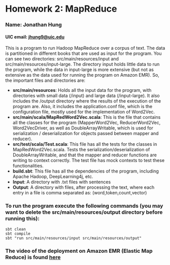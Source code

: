 # Homework 2: MapReduce
### Name: Jonathan Hung

#### UIC email: jhung9@uic.edu

This is a program to run Hadoop MapReduce over a corpus of text. The data is partitioned in different books that are
used as input for the program. You can see two directories: src/main/resources/input and src/main/resources/input-large.
The directory input holds little data to run the program, while the data in input-large is more extensive (but not as
extensive as the data used for running the program on Amazon EMR). So, the important files and directories are:

- **src/main/resources**: Holds all the input data for the program, with directories with small data (/input) and large data
(/input-large). It also includes the /output directory where the results of the execution of the program are. Also,
it includes the application.conf file, which is the configuration file, mostly used for the implementation of Word2Vec.
- **src/main/scala/MapRedWord2Vec.scala**: This is the file that contains all the classes for the program (MapperWord2Vec, 
ReducerWord2Vec, Word2VecDriver, as well as DoubleArrayWritable, which is used for serialization
/ deserialization for objects passed between mapper and reducer).
- **src/test/scala/Test.scala**: This file has all the tests for the classes in MapRedWord2Vec.scala. Tests the
serialization/deserialization of DoubleArrayWritable, and that the mapper and reducer functions are writing
to context correctly. The test file has mock contexts to test these functionalities.
- **build.sbt**: This file has all the dependencies of the program, including Apache Hadoop, DeepLearning4j, etc.
- **Input**: A directory with .txt files with sentences
- **Output**: A directory with files, after processing the text, where each entry in a file is comma separated as:
(word,token,count,vector)
### To run the program execute the following commands (you may want to delete the src/main/resources/output directory before running this):
```
sbt clean
sbt compile
sbt "run src/main/resources/input src/main/resources/output"
```

### The video of the deployment on Amazon EMR (Elastic Map Reduce) is found [here](https://youtu.be/qI8PZPiBnFM)